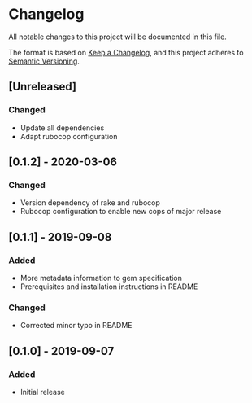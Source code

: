 # Changelog

All notable changes to this project will be documented in this file.

The format is based on [Keep a Changelog](https://keepachangelog.com/en/1.0.0/),
and this project adheres to [Semantic Versioning](https://semver.org/spec/v2.0.0.html).

## [Unreleased]

### Changed

- Update all dependencies
- Adapt rubocop configuration

## [0.1.2] - 2020-03-06

### Changed

- Version dependency of rake and rubocop
- Rubocop configuration to enable new cops of major release

## [0.1.1] - 2019-09-08

### Added

- More metadata information to gem specification
- Prerequisites and installation instructions in README

### Changed

- Corrected minor typo in README

## [0.1.0] - 2019-09-07

### Added

- Initial release

